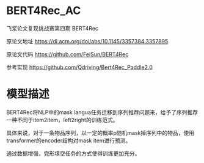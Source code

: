 # BERT4Rec_AC
飞浆论文复现挑战赛第四期 BERT4Rec

原论文地址 https://dl.acm.org/doi/abs/10.1145/3357384.3357895

原论文代码 https://github.com/FeiSun/BERT4Rec

参考实现 https://github.com/Qdriving/Bert4Rec_Paddle2.0

# 模型描述
BERT4Rec将NLP中的mask langua任务迁移到序列推荐问题来，给予了序列推荐一种不同于item2item，left2right的训练范式。

具体来说，对于一条物品序列，以一定的概率p随机mask掉序列中的物品，使用transformer的encoder结构对mask item进行预测。

通过数据增强，完形填空任务的方式使得训练更加充分。
